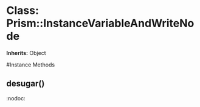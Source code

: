 # Class: Prism::InstanceVariableAndWriteNode
**Inherits:** Object
    




#Instance Methods
## desugar() [](#method-i-desugar)
:nodoc:

